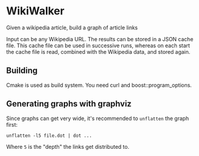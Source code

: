 # WikiWalker
Given a wikipedia article, build a graph of article links

Input can be any Wikipedia URL. The results can be stored in a JSON cache file.
This cache file can be used in successive runs, whereas on each start the
cache file is read, combined with the Wikipedia data, and stored again.

## Building

Cmake is used as build system. You need curl and boost::program_options.

## Generating graphs with graphviz

Since graphs can get very wide, it's recommended to `unflatten` the graph first:

```
unflatten -l5 file.dot | dot ...
```

Where `5` is the "depth" the links get distributed to.
